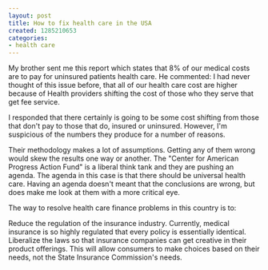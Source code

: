 ```yaml
---
layout: post
title: How to fix health care in the USA
created: 1285210653
categories:
- health care
---
```

My brother sent me  this report  which states that 8% of our medical costs are to pay for uninsured patients health care.  He commented:
 I had never thought of this issue before, that all of our health care cost are higher because of Health providers shifting the cost of those who they serve that get fee service. 

I responded that there certainly is going to be some cost shifting from those that don't pay to those that do, insured or uninsured.  However, I'm suspicious of the numbers they produce for a number of reasons. 


 Their methodology makes a lot of assumptions.  Getting any of them wrong would skew the results one way or another.
 The "Center for American Progress Action Fund" is a liberal think tank and they are pushing an agenda.  The agenda in this case is that there should be universal health care.  Having an agenda doesn't meant that the conclusions are wrong, but does make me look at them with a more critical eye.

The way to resolve health care finance problems in this country is to:


 Reduce the regulation of the insurance industry.  Currently, medical insurance is so highly regulated that every policy is essentially identical.  Liberalize the laws so that insurance companies can get creative in their product offerings.  This will allow consumers to make choices based on their needs, not the State Insurance Commission's needs.
